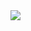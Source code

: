<img src="https://github.com/awsafur2324/awsafur2324/assets/154707560/b759e70f-f241-49d6-92d5-dd656d9fba6a" />

